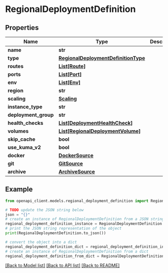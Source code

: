 # RegionalDeploymentDefinition


## Properties

Name | Type | Description | Notes
------------ | ------------- | ------------- | -------------
**name** | **str** |  | [optional] 
**type** | [**RegionalDeploymentDefinitionType**](RegionalDeploymentDefinitionType.md) |  | [optional] 
**routes** | [**List[Route]**](Route.md) |  | [optional] 
**ports** | [**List[Port]**](Port.md) |  | [optional] 
**env** | [**List[Env]**](Env.md) |  | [optional] 
**region** | **str** |  | [optional] 
**scaling** | [**Scaling**](Scaling.md) |  | [optional] 
**instance_type** | **str** |  | [optional] 
**deployment_group** | **str** |  | [optional] 
**health_checks** | [**List[DeploymentHealthCheck]**](DeploymentHealthCheck.md) |  | [optional] 
**volumes** | [**List[RegionalDeploymentVolume]**](RegionalDeploymentVolume.md) |  | [optional] 
**skip_cache** | **bool** |  | [optional] 
**use_kuma_v2** | **bool** |  | [optional] 
**docker** | [**DockerSource**](DockerSource.md) |  | [optional] 
**git** | [**GitSource**](GitSource.md) |  | [optional] 
**archive** | [**ArchiveSource**](ArchiveSource.md) |  | [optional] 

## Example

```python
from openapi_client.models.regional_deployment_definition import RegionalDeploymentDefinition

# TODO update the JSON string below
json = "{}"
# create an instance of RegionalDeploymentDefinition from a JSON string
regional_deployment_definition_instance = RegionalDeploymentDefinition.from_json(json)
# print the JSON string representation of the object
print(RegionalDeploymentDefinition.to_json())

# convert the object into a dict
regional_deployment_definition_dict = regional_deployment_definition_instance.to_dict()
# create an instance of RegionalDeploymentDefinition from a dict
regional_deployment_definition_from_dict = RegionalDeploymentDefinition.from_dict(regional_deployment_definition_dict)
```
[[Back to Model list]](../README.md#documentation-for-models) [[Back to API list]](../README.md#documentation-for-api-endpoints) [[Back to README]](../README.md)


